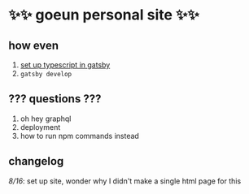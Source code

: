 # ✨✨ goeun personal site ✨✨

## how even
1. [set up typescript in gatsby](https://blog.logrocket.com/set-up-a-typescript-gatsby-app/)
2. `gatsby develop`


## ??? questions ???
1. oh hey graphql
2. deployment
3. how to run npm commands instead


## changelog
*8/16*: set up site, wonder why I didn't make a single html page for this
